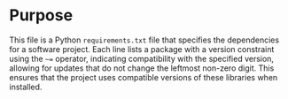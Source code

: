 # Purpose
This file is a Python `requirements.txt` file that specifies the dependencies for a software project. Each line lists a package with a version constraint using the `~=` operator, indicating compatibility with the specified version, allowing for updates that do not change the leftmost non-zero digit. This ensures that the project uses compatible versions of these libraries when installed.
